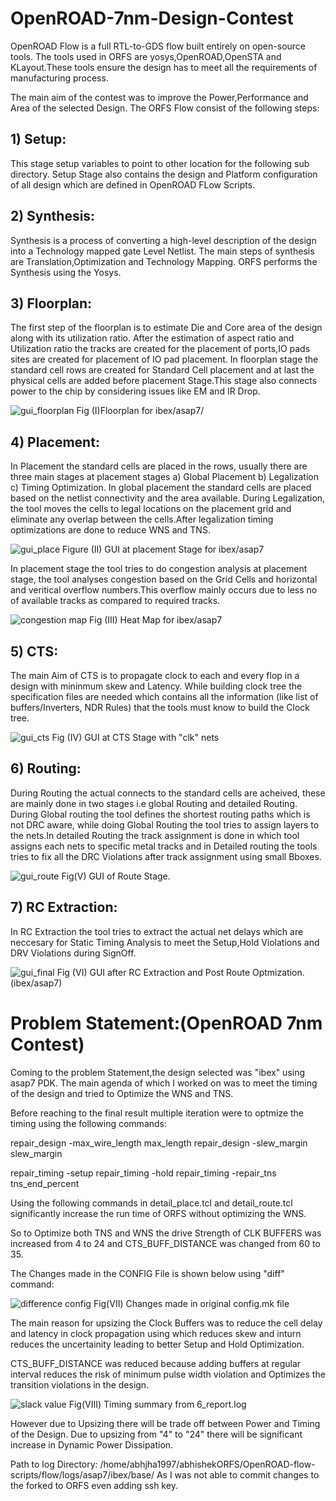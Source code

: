 # OpenROAD-7nm-Design-Contest
OpenROAD Flow is a full RTL-to-GDS flow built entirely on open-source tools. The tools used in ORFS are yosys,OpenROAD,OpenSTA and KLayout.These tools ensure the design has to meet all the requirements of manufacturing process.

The main aim of the contest was to improve the Power,Performance and Area of the selected Design. The ORFS Flow consist of the following steps:

## 1) Setup:
This stage setup variables to point to other location for the following sub directory. Setup Stage also contains the design and Platform configuration of all design which are defined in OpenROAD FLow Scripts.


## 2) Synthesis:
Synthesis is a process of converting a high-level description of the design into a Technology mapped gate Level Netlist. The main steps of synthesis are Translation,Optimization and Technology Mapping. ORFS performs the Synthesis using the Yosys.


## 3) Floorplan:
The first step of the floorplan is to estimate Die and Core area of the design along with its utilization ratio. After the estimation of aspect ratio and Utilization ratio the tracks are created for the placement of ports,IO pads sites are created for placement of IO pad placement. In floorplan stage the standard cell rows are created for Standard Cell placement and at last the physical cells are added before placement Stage.This stage also connects power to the chip by considering issues like EM and IR Drop.

![gui_floorplan ](https://user-images.githubusercontent.com/129440945/229111824-9bbd5778-6cac-445e-9c6e-5ac5064cfcc4.png)
Fig (I)Floorplan for ibex/asap7/

## 4) Placement:
In Placement the standard cells are placed in the rows, usually there are three main stages at placement stages  a) Global Placement b) Legalization c) Timing Optimization. In global placement the standard cells are placed based on the netlist connectivity and the area available. During Legalization, the tool moves the cells to legal locations on the placement grid and eliminate any overlap between the cells.After legalization timing optimizations are done to reduce WNS and TNS.

![gui_place](https://user-images.githubusercontent.com/129440945/229113440-d996891c-1b23-439a-9262-31fa76f70d11.png)
Figure (II) GUI at placement Stage for ibex/asap7


In placement stage the tool tries to do congestion analysis at placement stage, the tool analyses congestion based on the Grid Cells and horizontal and veritical overflow numbers.This overflow mainly occurs due to less no of available tracks as compared to required tracks.


![congestion map ](https://user-images.githubusercontent.com/129440945/229121350-e9f1df51-1fcb-4685-9134-ccfce6644fc7.png)
Fig (III) Heat Map for ibex/asap7  


## 5) CTS:
The main Aim of CTS is to propagate clock to each and every flop in a design with mininmum skew and Latency. While building clock tree the specification files are needed which contains all the information (like list of buffers/Inverters, NDR Rules) that the tools must know to build the Clock tree.


![gui_cts ](https://user-images.githubusercontent.com/129440945/229121445-38fe348e-b1b5-45f1-8506-a815c9eff968.png)
Fig (IV) GUI at CTS Stage with "clk" nets

## 6) Routing:
During Routing the actual connects to the standard cells are acheived, these are mainly done in two stages i.e global Routing and detailed Routing. During Global routing the tool defines the shortest routing paths which is not DRC aware, while doing Global Routing the tool tries to assign layers to the nets.In detailed Routing the track assignment is done in which tool assigns each nets to specific metal tracks and in Detailed routing the tools tries to fix all the DRC Violations after track assignment using small Bboxes.

![gui_route ](https://user-images.githubusercontent.com/129440945/229121811-3c67b426-3a99-4310-81fe-fa428ef854d8.png)
Fig(V) GUI of Route Stage.

## 7) RC Extraction:
In RC Extraction the tool tries to extract the actual net delays which are neccesary for Static Timing Analysis to meet the Setup,Hold Violations and DRV Violations during SignOff.

![gui_final ](https://user-images.githubusercontent.com/129440945/229122401-ac327463-a84b-4341-b8cf-af9c51944083.png)
Fig (VI) GUI after RC Extraction and Post Route Optmization. (ibex/asap7)

# Problem Statement:(OpenROAD 7nm Contest)

Coming to the problem Statement,the design selected was "ibex" using asap7 PDK. The main agenda of which I worked on was to meet the timing of the design and tried to Optimize the WNS and TNS.

Before reaching to the final result multiple iteration were to optmize the timing using the following commands:

repair_design -max_wire_length max_length
repair_design -slew_margin slew_margin

repair_timing -setup
repair_timing  -hold
repair_timing -repair_tns tns_end_percent

Using the following commands in detail_place.tcl and detail_route.tcl significantly increase the run time of ORFS without optimizing the WNS.

So to Optimize both TNS and WNS the drive Strength of CLK BUFFERS was increased from 4 to 24 and CTS_BUFF_DISTANCE was changed from 60 to 35.

The Changes made in the CONFIG File is shown below using "diff" command:

![difference config](https://user-images.githubusercontent.com/129440945/229107866-7efa0eed-3251-408b-a1fe-439495bc25af.png)
Fig(VII) Changes made in original config.mk file 


The main reason for upsizing the Clock Buffers was to reduce the cell delay and latency in clock propagation using which reduces skew and inturn reduces the uncertainity leading to better Setup and Hold Optimization.

CTS_BUFF_DISTANCE was reduced because adding buffers at regular interval reduces the risk of minimum pulse width violation and Optimizes the transition violations in the design.

![slack value ](https://user-images.githubusercontent.com/129440945/229111615-385ec8dd-fdc4-4d5f-b2a6-482d3048180c.png)
Fig(VIII) Timing summary from 6_report.log

However due to Upsizing there will be trade off between Power and Timing of the Design. Due to upsizing from "4" to "24" there will be significant increase in Dynamic Power Dissipation. 

Path to log Directory:
/home/abhjha1997/abhishekORFS/OpenROAD-flow-scripts/flow/logs/asap7/ibex/base/
As I was not able to commit changes to the forked to ORFS even adding ssh key.








